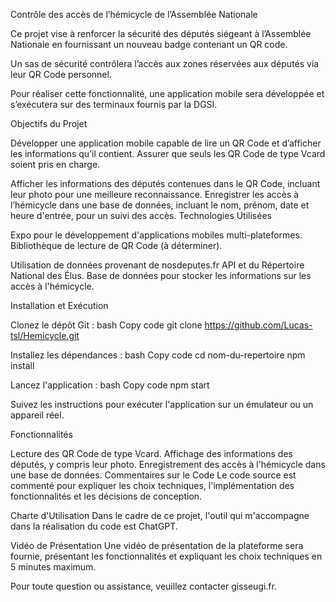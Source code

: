 Contrôle des accès de l’hémicycle de l’Assemblée Nationale

Ce projet vise à renforcer la sécurité des députés siégeant à l’Assemblée Nationale en fournissant un nouveau badge contenant un QR code. 

Un sas de sécurité contrôlera l’accès aux zones réservées aux députés via leur QR Code personnel. 

Pour réaliser cette fonctionnalité, une application mobile sera développée et s’exécutera sur des terminaux fournis par la DGSI.

Objectifs du Projet

Développer une application mobile capable de lire un QR Code et d’afficher les informations qu’il contient.
Assurer que seuls les QR Code de type Vcard soient pris en charge.

Afficher les informations des députés contenues dans le QR Code, incluant leur photo pour une meilleure reconnaissance.
Enregistrer les accès à l’hémicycle dans une base de données, incluant le nom, prénom, date et heure d'entrée, pour un suivi des accès.
Technologies Utilisées

Expo pour le développement d'applications mobiles multi-plateformes.
Bibliothèque de lecture de QR Code (à déterminer).

Utilisation de données provenant de nosdeputes.fr API et du Répertoire National des Élus.
Base de données pour stocker les informations sur les accès à l'hémicycle.

Installation et Exécution

Clonez le dépôt Git :
bash
Copy code
git clone https://github.com/Lucas-tsl/Hemicycle.git

Installez les dépendances :
bash
Copy code
cd nom-du-repertoire
npm install

Lancez l'application :
bash
Copy code
npm start

Suivez les instructions pour exécuter l'application sur un émulateur ou un appareil réel.

Fonctionnalités

Lecture des QR Code de type Vcard.
Affichage des informations des députés, y compris leur photo.
Enregistrement des accès à l'hémicycle dans une base de données.
Commentaires sur le Code
Le code source est commenté pour expliquer les choix techniques, l'implémentation des fonctionnalités et les décisions de conception.

Charte d'Utilisation
Dans le cadre de ce projet, l'outil qui m'accompagne dans la réalisation du code est ChatGPT.

Vidéo de Présentation
Une vidéo de présentation de la plateforme sera fournie, présentant les fonctionnalités et expliquant les choix techniques en 5 minutes maximum.

Pour toute question ou assistance, veuillez contacter gisseugi.fr.
